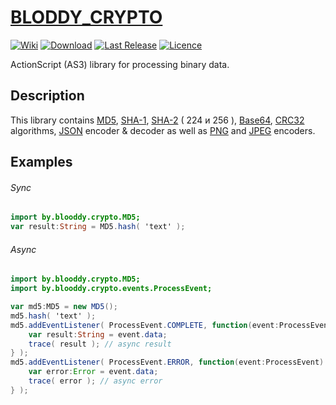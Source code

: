 [BLODDY_CRYPTO](http://blooddy.by)
======================================
[![Wiki](https://img.shields.io/badge/wiki-GitHub-red.svg)](https://github.com/blooddy/blooddy_crypto/wiki)
[![Download](https://img.shields.io/badge/download-ZIP-yellow.svg)](https://github.com/blooddy/blooddy_crypto/releases/latest)
[![Last Release](https://img.shields.io/github/release/blooddy/blooddy_crypto.svg?label=version)](https://github.com/blooddy/blooddy_crypto/releases)
[![Licence](https://img.shields.io/github/license/blooddy/blooddy_crypto.svg)](LICENSE.md)

ActionScript (AS3) library for processing binary data.


Description
-----------
This library contains [MD5](http://en.wikipedia.org/wiki/Md5), [SHA-1](http://en.wikipedia.org/wiki/SHA-1), [SHA-2](http://en.wikipedia.org/wiki/SHA-2) ( 224 и 256 ), [Base64](http://en.wikipedia.org/wiki/Base64), [CRC32](http://en.wikipedia.org/wiki/Crc32) algorithms, [JSON](http://en.wikipedia.org/wiki/JSON) encoder & decoder as well as [PNG](http://en.wikipedia.org/wiki/Portable_Network_Graphics) and [JPEG](http://en.wikipedia.org/wiki/JPEG) encoders.

Examples
--------

###### Sync
```actionscript
import by.blooddy.crypto.MD5;
var result:String = MD5.hash( 'text' );
```
###### Async
```actionscript
import by.blooddy.crypto.MD5;
import by.blooddy.crypto.events.ProcessEvent;

var md5:MD5 = new MD5();
md5.hash( 'text' );
md5.addEventListener( ProcessEvent.COMPLETE, function(event:ProcessEvent):void {
	var result:String = event.data;
	trace( result ); // async result
} );
md5.addEventListener( ProcessEvent.ERROR, function(event:ProcessEvent):void {
	var error:Error = event.data;
	trace( error ); // async error
} );
```
